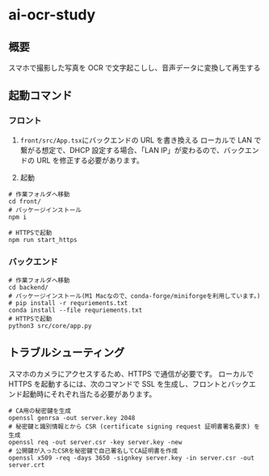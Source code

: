 # ai-ocr-study

## 概要

スマホで撮影した写真を OCR で文字起こしし、音声データに変換して再生する

## 起動コマンド

### フロント

1. `front/src/App.tsx`にバックエンドの URL を書き換える
   ローカルで LAN で繋がる想定で、DHCP 設定する場合、「LAN IP」が変わるので、バックエンドの URL を修正する必要があります。

2. 起動

```shell
# 作業フォルダへ移動
cd front/
# パッケージインストール
npm i

# HTTPSで起動
npm run start_https
```

### バックエンド

```shell
# 作業フォルダへ移動
cd backend/
# パッケージインストール(M1 Macなので、conda-forge/miniforgeを利用しています。)
# pip install -r requriements.txt
conda install --file requriements.txt
# HTTPSで起動
python3 src/core/app.py
```

## トラブルシューティング

スマホのカメラにアクセスするため、HTTPS で通信が必要です。
ローカルで HTTPS を起動するには、次のコマンドで SSL を生成し、フロントとバックエンド起動時にそれぞれ当たる必要があります。

```shell
# CA用の秘密鍵を生成
openssl genrsa -out server.key 2048
# 秘密鍵と識別情報とから CSR (certificate signing request 証明書署名要求) を生成
openssl req -out server.csr -key server.key -new
# 公開鍵が入ったCSRを秘密鍵で自己署名してCA証明書を作成
openssl x509 -req -days 3650 -signkey server.key -in server.csr -out server.crt
```

